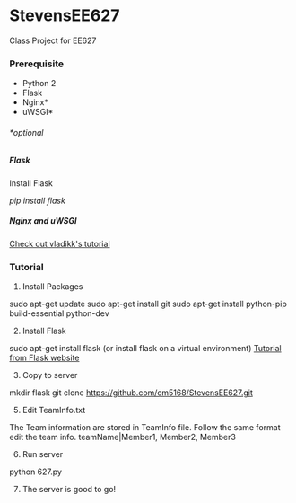 # StevensEE627
Class Project for EE627

### Prerequisite
* Python 2
* Flask
* Nginx*
* uWSGI*

###### *optional


##### Flask
Install Flask

_pip install flask_

##### Nginx and uWSGI 
[Check out vladikk's tutorial](http://vladikk.com/2013/09/12/serving-flask-with-nginx-on-ubuntu/)

### Tutorial

1. Install Packages

sudo apt-get update
sudo apt-get install git
sudo apt-get install python-pip build-essential python-dev

2. Install Flask

sudo apt-get install flask
(or install flask on a virtual environment)
[Tutorial from Flask website](http://flask.pocoo.org/docs/0.10/installation/)

3. Copy to server

mkdir flask
git clone https://github.com/cm5168/StevensEE627.git

5. Edit TeamInfo.txt

The Team information are stored in TeamInfo file. Follow the same format edit the team info.
teamName|Member1, Member2, Member3

6. Run server

python 627.py

7. The server is good to go!



